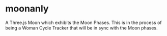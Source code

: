 # moonanly
A Three.js Moon which exhibits the Moon Phases. This is in the process of being a Woman Cycle Tracker that will be in sync with the Moon phases.

